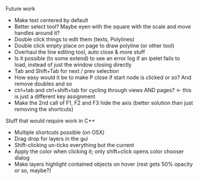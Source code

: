 Future work
- Make text centered by default
- Better select tool? Maybe eyen with the square with the scale and move handles around it? 
- Double click things to edit them (texts, Polylines)
- Double click empty place on page to draw polyline (or other tool)
- Overhaul the line editing tool, auto close & more stuff
- Is it possible (to some extend) to see an error log if an ipelet fails to load, instead of just the window closing directly
- Tab and Shift+Tab for next / prev selection
- How easy would it be to make P close if start node is clicked or so? And remove doubles and so
- ctrl+tab and ctrl+shift+tab for cycling through views AND pages? <- this is just a different key assignment
- Make the 2nd call of F1, F2 and F3 hide the axis (better solution than just removing the shortcuts)

Stuff that would require work in C++
- Multiple shortcuts possible (on OSX)
- Drag drop for layers in the gui
- Shift-clicking un-ticks everything but the current 
- Apply the color when clicking it; only shift+click opens color chooser dialog
- Make layers highlight contained objects on hover (rest gets 50% opacity or so, maybe?)